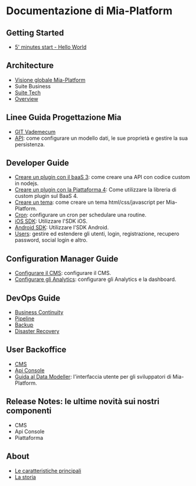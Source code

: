 # Documentazione di Mia-Platform #

## Getting Started
- [5' minutes start - Hello World](getting_started/start-helloworld.md)

## Architecture
- [Visione globale Mia-Platform](/architecture/arc_overview/)
- Suite Business
- [Suite Tech](/architecture/arc_components/)
- [Overview](/architecture/old_overview/)

## Linee Guida Progettazione Mia
- [GIT Vademecum](/guidelines/git_vademecum/)
- [API](/guidelines/api/): come configurare un modello dati, le sue proprietà e gestire la sua persistenza.

## Developer Guide

- [Creare un plugin con il baaS 3](/developer_guide/plugin/): come creare una API con codice custom in nodejs.
- [Creare un plugin con la Piattaforma 4](/developer_guide/plugin_baas_4/): Come utilizzare la libreria di custom plugin sul BaaS 4.
- [Creare un tema](/developer_guide/theme/): come creare un tema html/css/javascript per Mia-Platform.
- [Cron](/developer_guide/cron/): configurare un cron per schedulare una routine.
- [iOS SDK](/developer_guide/sdk_ios/): Utilizzare l'SDK iOS.
- [Android SDK](/developer_guide/sdk_android/): Utilizzare l'SDK Android.
- [Users](/developer_guide/users/): gestire ed estendere gli utenti, login, registrazione, recupero password, social login e altro.

## Configuration Manager Guide
- [Configurare il CMS](/configurator/conf_cms/): configurare il CMS.
- [Configurare gli Analytics](/configurator/conf_analytics/): configurare gli Analytics e la dashboard.

## DevOps Guide
 - [Business Continuity](/dev_ops_guide/business_continuity/)
 - [Pipeline](/dev_ops_guide/../developer_guide/pipelines/)
 - [Backup](/dev_ops_guide/backup/)
 - [Disaster Recovery](/dev_ops_guide/disaster_recovery/)

## User Backoffice
- [CMS](/user_guide_and_tools/cms/guide_cms/)
- [Api Console](/user_guide_and_tools/api_console/guida_api_console/)
- [Guida al Data Modeller](/developer_guide/data_modeller/): l'interfaccia utente per gli sviluppatori di Mia-Platform.

## Release Notes: le ultime novità sui nostri componenti
- CMS
- Api Console
- Piattaforma

## About
- [Le caratteristiche principali](/about/index/)
- [La storia ](/about/index/)

